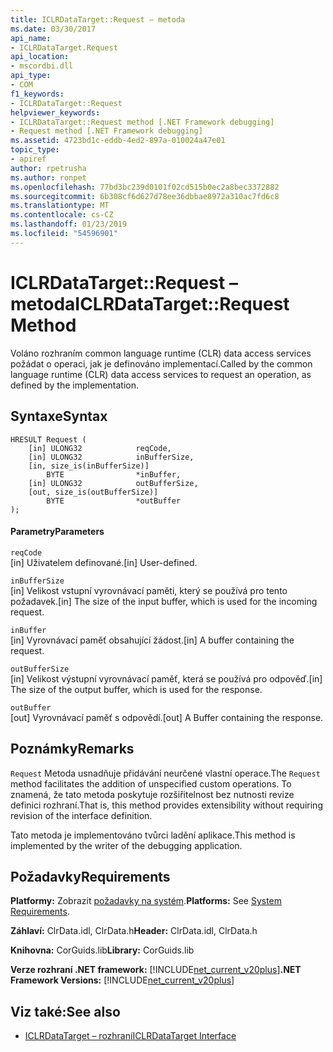 ```yaml
---
title: ICLRDataTarget::Request – metoda
ms.date: 03/30/2017
api_name:
- ICLRDataTarget.Request
api_location:
- mscordbi.dll
api_type:
- COM
f1_keywords:
- ICLRDataTarget::Request
helpviewer_keywords:
- ICLRDataTarget::Request method [.NET Framework debugging]
- Request method [.NET Framework debugging]
ms.assetid: 4723bd1c-eddb-4ed2-897a-010024a47e01
topic_type:
- apiref
author: rpetrusha
ms.author: ronpet
ms.openlocfilehash: 77bd3bc239d0101f02cd515b0ec2a8bec3372882
ms.sourcegitcommit: 6b308cf6d627d78ee36dbbae8972a310ac7fd6c8
ms.translationtype: MT
ms.contentlocale: cs-CZ
ms.lasthandoff: 01/23/2019
ms.locfileid: "54596901"
---
```

# <a name="iclrdatatargetrequest-method"></a><span data-ttu-id="6c5be-102">ICLRDataTarget::Request – metoda</span><span class="sxs-lookup"><span data-stu-id="6c5be-102">ICLRDataTarget::Request Method</span></span>
<span data-ttu-id="6c5be-103">Voláno rozhraním common language runtime (CLR) data access services požádat o operaci, jak je definováno implementací.</span><span class="sxs-lookup"><span data-stu-id="6c5be-103">Called by the common language runtime (CLR) data access services to request an operation, as defined by the implementation.</span></span>  
  
## <a name="syntax"></a><span data-ttu-id="6c5be-104">Syntaxe</span><span class="sxs-lookup"><span data-stu-id="6c5be-104">Syntax</span></span>  
  
```  
HRESULT Request (  
    [in] ULONG32            reqCode,  
    [in] ULONG32            inBufferSize,  
    [in, size_is(inBufferSize)]   
        BYTE                *inBuffer,  
    [in] ULONG32            outBufferSize,  
    [out, size_is(outBufferSize)]   
        BYTE                *outBuffer  
);  
```  
  
#### <a name="parameters"></a><span data-ttu-id="6c5be-105">Parametry</span><span class="sxs-lookup"><span data-stu-id="6c5be-105">Parameters</span></span>  
 `reqCode`  
 <span data-ttu-id="6c5be-106">[in] Uživatelem definované.</span><span class="sxs-lookup"><span data-stu-id="6c5be-106">[in] User-defined.</span></span>  
  
 `inBufferSize`  
 <span data-ttu-id="6c5be-107">[in] Velikost vstupní vyrovnávací paměti, který se používá pro tento požadavek.</span><span class="sxs-lookup"><span data-stu-id="6c5be-107">[in] The size of the input buffer, which is used for the incoming request.</span></span>  
  
 `inBuffer`  
 <span data-ttu-id="6c5be-108">[in] Vyrovnávací paměť obsahující žádost.</span><span class="sxs-lookup"><span data-stu-id="6c5be-108">[in] A buffer containing the request.</span></span>  
  
 `outBufferSize`  
 <span data-ttu-id="6c5be-109">[in] Velikost výstupní vyrovnávací paměť, která se používá pro odpověď.</span><span class="sxs-lookup"><span data-stu-id="6c5be-109">[in] The size of the output buffer, which is used for the response.</span></span>  
  
 `outBuffer`  
 <span data-ttu-id="6c5be-110">[out] Vyrovnávací paměť s odpovědí.</span><span class="sxs-lookup"><span data-stu-id="6c5be-110">[out] A Buffer containing the response.</span></span>  
  
## <a name="remarks"></a><span data-ttu-id="6c5be-111">Poznámky</span><span class="sxs-lookup"><span data-stu-id="6c5be-111">Remarks</span></span>  
 <span data-ttu-id="6c5be-112">`Request` Metoda usnadňuje přidávání neurčené vlastní operace.</span><span class="sxs-lookup"><span data-stu-id="6c5be-112">The `Request` method facilitates the addition of unspecified custom operations.</span></span> <span data-ttu-id="6c5be-113">To znamená, že tato metoda poskytuje rozšiřitelnost bez nutnosti revize definici rozhraní.</span><span class="sxs-lookup"><span data-stu-id="6c5be-113">That is, this method provides extensibility without requiring revision of the interface definition.</span></span>  
  
 <span data-ttu-id="6c5be-114">Tato metoda je implementováno tvůrci ladění aplikace.</span><span class="sxs-lookup"><span data-stu-id="6c5be-114">This method is implemented by the writer of the debugging application.</span></span>  
  
## <a name="requirements"></a><span data-ttu-id="6c5be-115">Požadavky</span><span class="sxs-lookup"><span data-stu-id="6c5be-115">Requirements</span></span>  
 <span data-ttu-id="6c5be-116">**Platformy:** Zobrazit [požadavky na systém](../../../../docs/framework/get-started/system-requirements.md).</span><span class="sxs-lookup"><span data-stu-id="6c5be-116">**Platforms:** See [System Requirements](../../../../docs/framework/get-started/system-requirements.md).</span></span>  
  
 <span data-ttu-id="6c5be-117">**Záhlaví:** ClrData.idl, ClrData.h</span><span class="sxs-lookup"><span data-stu-id="6c5be-117">**Header:** ClrData.idl, ClrData.h</span></span>  
  
 <span data-ttu-id="6c5be-118">**Knihovna:** CorGuids.lib</span><span class="sxs-lookup"><span data-stu-id="6c5be-118">**Library:** CorGuids.lib</span></span>  
  
 <span data-ttu-id="6c5be-119">**Verze rozhraní .NET framework:** [!INCLUDE[net_current_v20plus](../../../../includes/net-current-v20plus-md.md)]</span><span class="sxs-lookup"><span data-stu-id="6c5be-119">**.NET Framework Versions:** [!INCLUDE[net_current_v20plus](../../../../includes/net-current-v20plus-md.md)]</span></span>  
  
## <a name="see-also"></a><span data-ttu-id="6c5be-120">Viz také:</span><span class="sxs-lookup"><span data-stu-id="6c5be-120">See also</span></span>
- [<span data-ttu-id="6c5be-121">ICLRDataTarget – rozhraní</span><span class="sxs-lookup"><span data-stu-id="6c5be-121">ICLRDataTarget Interface</span></span>](../../../../docs/framework/unmanaged-api/debugging/iclrdatatarget-interface.md)
